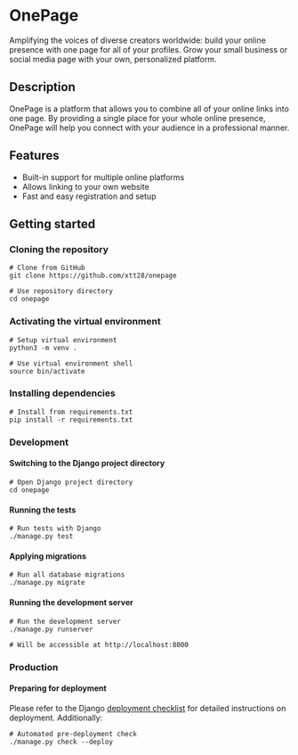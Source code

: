 # OnePage

Amplifying the voices of diverse creators worldwide: build your online presence
with one page for all of your profiles. Grow your small business or social media
page with your own, personalized platform.

## Description

OnePage is a platform that allows you to combine all of your online links into
one page. By providing a single place for your whole online presence, OnePage
will help you connect with your audience in a professional manner.

## Features

- Built-in support for multiple online platforms
- Allows linking to your own website
- Fast and easy registration and setup

## Getting started

### Cloning the repository
```shell
# Clone from GitHub
git clone https://github.com/xtt28/onepage

# Use repository directory
cd onepage
```

### Activating the virtual environment
```shell
# Setup virtual environment
python3 -m venv .

# Use virtual environment shell
source bin/activate
```

### Installing dependencies
```shell
# Install from requirements.txt
pip install -r requirements.txt
```

### Development

#### Switching to the Django project directory
```shell
# Open Django project directory
cd onepage
```

#### Running the tests
```shell
# Run tests with Django
./manage.py test
```

#### Applying migrations
```shell
# Run all database migrations
./manage.py migrate
```

#### Running the development server
```shell
# Run the development server
./manage.py runserver

# Will be accessible at http://localhost:8000
```

### Production

#### Preparing for deployment
Please refer to the Django [deployment checklist](https://docs.djangoproject.com/en/5.0/howto/deployment/checklist/)
for detailed instructions on deployment. Additionally:
```shell
# Automated pre-deployment check
./manage.py check --deploy
```

